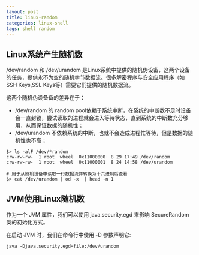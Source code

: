 ```yaml
---
layout: post
title: linux-random
categories: linux-shell
tags: shell random
---
```


## Linux系统产生随机数

/dev/random 和 /dev/urandom 是Linux系统中提供的随机伪设备，这两个设备的任务，提供永不为空的随机字节数据流。很多解密程序与安全应用程序（如SSH Keys,SSL Keys等）需要它们提供的随机数据流。

这两个随机伪设备备的差异在于：

- /dev/random 的 random pool依赖于系统中断，在系统的中断数不足时设备会一直封锁，尝试读取的进程就会进入等待状态，直到系统的中断数充分够用，从而保证数据的随机性；
- /dev/urandom 不依赖系统的中断，也就不会造成进程忙等待，但是数据的随机性也不高；


```shell
$> ls -alF /dev/*random
crw-rw-rw-  1 root  wheel  0x11000000  8 29 17:49 /dev/random
crw-rw-rw-  1 root  wheel  0x11000001  8 24 14:58 /dev/urandom

# 用于从随机设备中读取一行数据流并转换为十六进制后查看
$> cat /dev/urandom | od -x  | head -n 1
```

## JVM使用Linux随机数

作为一个 JVM 属性，我们可以使用 java.security.egd 来影响 SecureRandom 类的初始化方式。

在启动 JVM 时，我们在命令行中使用 -D 参数声明它:

```shell
java -Djava.security.egd=file:/dev/urandom
```
